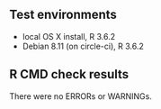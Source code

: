 ## Test environments

* local OS X install, R 3.6.2
* Debian 8.11 (on circle-ci), R 3.6.2

## R CMD check results

There were no ERRORs or WARNINGs.
